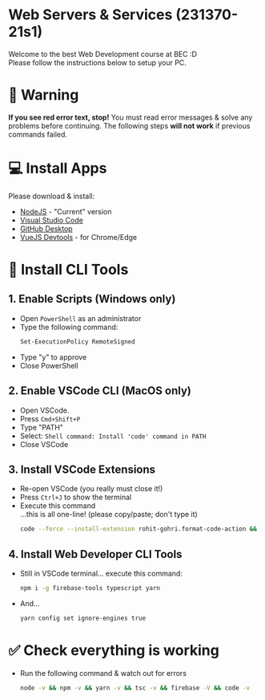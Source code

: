 # Web Servers & Services (231370-21s1)

Welcome to the best Web Development course at BEC :D  
Please follow the instructions below to setup your PC.

# 🚨 Warning

**If you see red error text, stop!** You must read error messages & solve any problems before continuing. The following steps **will not work** if previous commands failed.

# 💻 Install Apps

Please download & install:

- [NodeJS](https://nodejs.org/en/download/current/) - "Current" version
- [Visual Studio Code](https://code.visualstudio.com/Download)
- [GitHub Desktop](https://desktop.github.com/)
- [VueJS Devtools](https://chrome.google.com/webstore/detail/vuejs-devtools/nhdogjmejiglipccpnnnanhbledajbpd?hl=en) - for Chrome/Edge

# 🧘 Install CLI Tools

## 1. Enable Scripts (Windows only)

- Open `PowerShell` as an administrator
- Type the following command:
  ```sh
  Set-ExecutionPolicy RemoteSigned
  ```
- Type "y" to approve
- Close PowerShell

## 2. Enable VSCode CLI (MacOS only)

- Open VSCode.
- Press `Cmd+Shift+P`
- Type "PATH"
- Select: `Shell command: Install 'code' command in PATH`
- Close VSCode

## 3. Install VSCode Extensions

- Re-open VSCode (you really must close it!)
- Press `Ctrl+J` to show the terminal
- Execute this command  
  ...this is all one-line! (please copy/paste; don't type it)
  ```sh
  code --force --install-extension rohit-gohri.format-code-action && code --force --install-extension dbaeumer.vscode-eslint && code --force --install-extension esbenp.prettier-vscode && code --force --install-extension stylelint.vscode-stylelint && code --force --install-extension octref.vetur && code --force --install-extension TabNine.tabnine-vscode && code --force --install-extension MS-vsliveshare.vsliveshare && code --force --install-extension humao.rest-client && code --force --install-extension yzhang.markdown-all-in-one
  ```

## 4. Install Web Developer CLI Tools

- Still in VSCode terminal... execute this command:
  ```sh
  npm i -g firebase-tools typescript yarn
  ```
- And...
  ```sh
  yarn config set ignore-engines true
  ```

# ✅ Check everything is working

- Run the following command & watch out for errors
  ```sh
  node -v && npm -v && yarn -v && tsc -v && firebase -V && code -v
  ```
